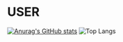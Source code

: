 # USER
[![Anurag's GitHub stats](https://github-readme-stats.vercel.app/api?username=davidalbertocolindresfortin-virtual&show_icons=true&theme=dark)](https://github.com/anuraghazra/github-readme-stats)
![Top Langs](https://github-readme-stats.vercel.app/api/top-langs/?username=davidalbertocolindresfortin-virtual&amp;layout=compact&amp;theme=dracula&amp;hide_border=true)
